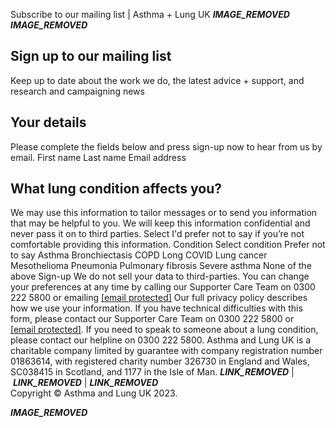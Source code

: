 
Subscribe to our mailing list | Asthma + Lung UK
___IMAGE_REMOVED___
___IMAGE_REMOVED___
## Sign up to our mailing list
Keep up to date about the work we do, the latest advice + support, and research and campaigning news
## Your details
Please complete the fields below and press sign-up now to hear from us by email.
First name
Last name
Email address
## What lung condition affects you?
We may use this information to tailor messages or to send you information that may be helpful to you. We will keep this information confidential and never pass it on to third parties. Select I'd prefer not to say if you’re not comfortable providing this information.
Condition
Select condition
Prefer not to say
Asthma
Bronchiectasis
COPD
Long COVID
Lung cancer
Mesothelioma
Pneumonia
Pulmonary fibrosis
Severe asthma
None of the above
Sign-up
We do not sell your data to third-parties. You can change your preferences at any time by calling our Supporter Care Team on 0300 222 5800 or emailing [[email protected]](/cdn-cgi/l/email-protection) Our full privacy policy describes how we use your information.
If you have technical difficulties with this form, please contact our Supporter Care Team on 0300 222 5800 or [[email protected]](/cdn-cgi/l/email-protection#fe97909891be9f8d8a96939f9f909a928b9099d0918c99d08b95).
If you need to speak to someone about a lung condition, please contact our helpline on 0300 222 5800.
Asthma and Lung UK is a charitable company limited by guarantee with company registration number 01863614, with registered charity number 326730 in England and Wales, SC038415 in Scotland, and 1177 in the Isle of Man.
___LINK_REMOVED___ | ___LINK_REMOVED___ | ___LINK_REMOVED___  
Copyright © Asthma and Lung UK 2023.
 
___IMAGE_REMOVED___
